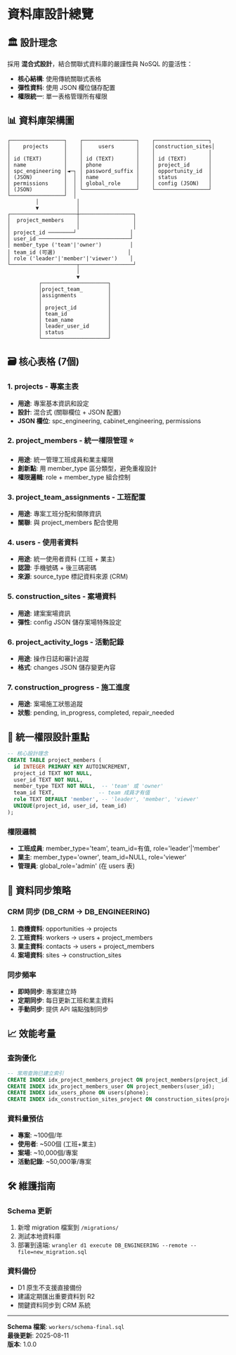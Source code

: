 # 資料庫設計總覽

## 🏛️ 設計理念

採用 **混合式設計**，結合關聯式資料庫的嚴謹性與 NoSQL 的靈活性：

- **核心結構**: 使用傳統關聯式表格
- **彈性資料**: 使用 JSON 欄位儲存配置
- **權限統一**: 單一表格管理所有權限

## 📊 資料庫架構圖

```
┌─────────────────┐    ┌─────────────────┐    ┌─────────────────┐
│    projects     │    │     users       │    │construction_sites│
│                 │    │                 │    │                 │
│ id (TEXT)       │    │ id (TEXT)       │    │ id (TEXT)       │
│ name            │    │ phone           │    │ project_id      │
│ spc_engineering │◄─┐ │ password_suffix │    │ opportunity_id  │
│ (JSON)          │  │ │ name            │    │ status          │
│ permissions     │  │ │ global_role     │    │ config (JSON)   │
│ (JSON)          │  │ └─────────────────┘    └─────────────────┘
└─────────────────┘  │
         │            │
         ▼            │
┌─────────────────────┼─────────────────┐
│  project_members    │                 │
│                     │                 │
│ project_id ────────┘                 │
│ user_id ─────────────────────────────┘
│ member_type ('team'|'owner')         │
│ team_id (可選)                       │
│ role ('leader'|'member'|'viewer')    │
└─────────────────────┬─────────────────┘
                      │
                      ▼
          ┌─────────────────────┐
          │project_team_        │
          │assignments          │
          │                     │
          │ project_id          │
          │ team_id             │
          │ team_name           │
          │ leader_user_id      │
          │ status              │
          └─────────────────────┘
```

## 🗃️ 核心表格 (7個)

### 1. projects - 專案主表
- **用途**: 專案基本資訊和設定
- **設計**: 混合式 (關聯欄位 + JSON 配置)
- **JSON 欄位**: spc_engineering, cabinet_engineering, permissions

### 2. project_members - 統一權限管理 ⭐
- **用途**: 統一管理工班成員和業主權限
- **創新點**: 用 member_type 區分類型，避免重複設計
- **權限邏輯**: role + member_type 組合控制

### 3. project_team_assignments - 工班配置
- **用途**: 專案工班分配和領隊資訊
- **關聯**: 與 project_members 配合使用

### 4. users - 使用者資料
- **用途**: 統一使用者資料 (工班 + 業主)
- **認證**: 手機號碼 + 後三碼密碼
- **來源**: source_type 標記資料來源 (CRM)

### 5. construction_sites - 案場資料
- **用途**: 建案案場資訊
- **彈性**: config JSON 儲存案場特殊設定

### 6. project_activity_logs - 活動記錄
- **用途**: 操作日誌和審計追蹤
- **格式**: changes JSON 儲存變更內容

### 7. construction_progress - 施工進度
- **用途**: 案場施工狀態追蹤
- **狀態**: pending, in_progress, completed, repair_needed

## 🔑 統一權限設計重點

```sql
-- 核心設計理念
CREATE TABLE project_members (
  id INTEGER PRIMARY KEY AUTOINCREMENT,
  project_id TEXT NOT NULL,
  user_id TEXT NOT NULL,
  member_type TEXT NOT NULL,  -- 'team' 或 'owner'
  team_id TEXT,              -- team 成員才有值
  role TEXT DEFAULT 'member', -- 'leader', 'member', 'viewer'
  UNIQUE(project_id, user_id, team_id)
);
```

### 權限邏輯
- **工班成員**: member_type='team', team_id=有值, role='leader'|'member'
- **業主**: member_type='owner', team_id=NULL, role='viewer'
- **管理員**: global_role='admin' (在 users 表)

## 🔄 資料同步策略

### CRM 同步 (DB_CRM → DB_ENGINEERING)
1. **商機資料**: opportunities → projects
2. **工班資料**: workers → users + project_members  
3. **業主資料**: contacts → users + project_members
4. **案場資料**: sites → construction_sites

### 同步頻率
- **即時同步**: 專案建立時
- **定期同步**: 每日更新工班和業主資料
- **手動同步**: 提供 API 端點強制同步

## 📈 效能考量

### 查詢優化
```sql
-- 常用查詢已建立索引
CREATE INDEX idx_project_members_project ON project_members(project_id);
CREATE INDEX idx_project_members_user ON project_members(user_id);
CREATE INDEX idx_users_phone ON users(phone);
CREATE INDEX idx_construction_sites_project ON construction_sites(project_id);
```

### 資料量預估
- **專案**: ~100個/年
- **使用者**: ~500個 (工班+業主)
- **案場**: ~10,000個/專案
- **活動記錄**: ~50,000筆/專案

## 🛠️ 維護指南

### Schema 更新
1. 新增 migration 檔案到 `/migrations/`
2. 測試本地資料庫
3. 部署到遠端: `wrangler d1 execute DB_ENGINEERING --remote --file=new_migration.sql`

### 資料備份
- D1 原生不支援直接備份
- 建議定期匯出重要資料到 R2
- 關鍵資料同步到 CRM 系統

---

**Schema 檔案**: `workers/schema-final.sql`  
**最後更新**: 2025-08-11  
**版本**: 1.0.0